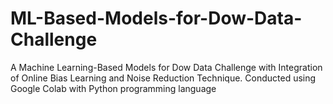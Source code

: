 # ML-Based-Models-for-Dow-Data-Challenge
A Machine Learning-Based Models for Dow Data Challenge with Integration of Online Bias Learning and Noise Reduction Technique.
Conducted using Google Colab with Python programming language
